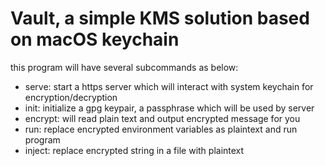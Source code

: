 # Vault, a simple KMS solution based on macOS keychain

this program will have several subcommands as below:

- serve: start a https server which will interact with system keychain for encryption/decryption
- init: initialize a gpg keypair, a passphrase which will be used by server
- encrypt: will read plain text and output encrypted message for you
- run: replace encrypted environment variables as plaintext and run program
- inject: replace encrypted string in a file with plaintext

